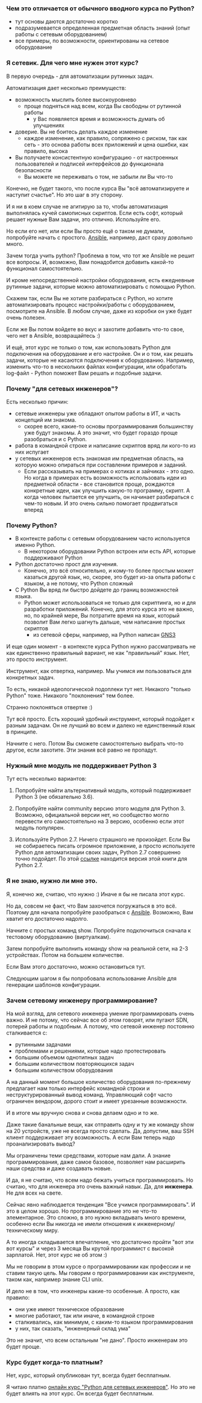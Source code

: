 ### Чем это отличается от обычного вводного курса по Python?

* тут основы даются достаточно коротко
* подразумевается определенная предметная область знаний \(опыт работы с сетевым оборудованием\)
* все примеры, по возможности, ориентированы на сетевое оборудование

### Я сетевик. Для чего мне нужен этот курс?

В первую очередь - для автоматизации рутинных задач.

Автоматизация дает несколько преимуществ:

* возможность мыслить более высокоуровнево
  * проще подняться над всем, когда Вы свободны от рутинной работы
    * у Вас появляется время и возможность думать об улучшениях
* доверие. Вы не боитесь делать каждое изменение
  * каждое изменение, как правило, сопряжено с риском, так как сеть - это основа работы всех приложений и цена ошибки, как правило, высока
* Вы получаете консистентную конфигурацию - от настроенных пользователей и подписей интерфейсов до функционала безопасности
  * Вы можете не переживать о том, не забыли ли Вы что-то

Конечно, не будет такого, что после курса Вы "всё автоматизируете и наступит счастье". Но это шаг в эту сторону.

И я ни в коем случае не агитирую за то, чтобы автоматизация выполнялась кучей самописных скриптов. Если есть софт, который решает нужные Вам задачи, это отлично. Используйте его.

Но если его нет, или если Вы просто ещё о таком не думали, попробуйте начать с простого.
[Ansible](book/Part_6_README.md), например, даст сразу довольно много.

Зачем тогда учить python? Проблема в том, что тот же Ansible не решит все вопросы. И, возможно, Вам понадобится добавить какой-то функционал самостоятельно.

И кроме непосредственной настройки оборудования, есть ежедневные рутинные задачи, которые можно автоматизировать с помощью Python.

Скажем так, если Вы не хотите разбираться с Python, но хотите автоматизировать процесс настройки/работы с оборудованием, посмотрите на Ansible. В любом случае, даже из коробки он уже будет очень полезен.

Если же Вы потом войдете во вкус и захотите добавить что-то свое, чего нет в Ansible, возвращайтесь :)

И ещё, этот курс не только о том, как использовать Python для подключения на оборудование и его настройке. Он и о том, как решать задачи, которые не касаются подключения к оборудованию. Например, изменить что-то в нескольких файлах конфигурации, или обработать log-файл - Python поможет Вам решать и подобные задачи.

### Почему "для сетевых инженеров"?

Есть несколько причин:

* сетевые инженеры уже обладают опытом работы в ИТ, и часть концепций им знакома.
  * скорее всего, какие-то основы программирования большинству уже будут знакомы. А это значит, что будет гораздо проще разобраться и с Python.
* работа в командной строке и написание скриптов вряд ли кого-то из них испугает
* у сетевых инженеров есть знакомая им предметная область, на которую можно опираться при составлении примеров и заданий.
  * Если рассказывать на примерах о котиках и зайчиках - это одно. Но когда в примерах есть возможность использовать идеи из предметной области - все становится проще, рождаются конкретные идеи, как улучшить какую-то программу, скрипт. А когда человек пытается ее улучшить, он начинает разбираться с чем-то новым. И это очень сильно помогает продвигаться вперед

### Почему Python?

* В контексте работы с сетевым оборудованием часто используется именно Python.
  * В некотором оборудовании Python встроен или есть API, которые поддерживают Python
* Python достаточно прост для изучения.
  * Конечно, это всё относительно, и кому-то более простым может казаться другой язык, но, скорее, это будет из-за опыта работы с языком, а не потому, что Python сложный
* С Python Вы вряд ли быстро дойдете до границ возможностей языка.
  * Python может использоваться не только для скриптинга, но и для разработки приложений. Конечно, для этого курса это не важно, но, по крайней мере, Вы потратите время на язык, который позволит Вам легко шагнуть дальше, чем написание простых скриптов
    * из сетевой сферы, например, на Python написан [GNS3](https://github.com/GNS3)

И еще один момент - в контексте курса Python нужно рассматривать не как единственно правильный вариант, не как "правильный" язык. Нет, это просто инструмент.

Инструмент, как отвертка, например.
Мы учимся им пользоваться для конкретных задач.

То есть, никакой идеологической подоплеки тут нет. Никакого "только Python" тоже. Никакого "поклонения" тем более.

Странно поклоняться отвертке :)

Тут всё просто. Есть хороший удобный инструмент, который подойдет к разным задачам. Он не лучший во всем и далеко не единственный язык в принципе.

Начните с него. Потом Вы сможете самостоятельно выбрать что-то другое, если захотите. Эти знания всё равно не пропадут.

### Нужный мне модуль не поддерживает Python 3

Тут есть несколько вариантов:

1. Попробуйте найти альтернативный модуль, который поддерживает Python 3 \(не обязательно 3.6\).

2. Попробуйте найти community версию этого модуля для Python 3. Возможно, официальной версии нет, но сообщество могло перевести его самостоятельно на 3 версию, особенно если этот модуль популярен.

3. Используйте Python 2.7.
   Ничего страшного не произойдет. Если Вы не собираетесь писать огромное приложение, а просто используете Python для автоматизации своих задач, Python 2.7 совершенно точно подойдет. По этой [ссылке]() находится версия этой книги для Python 2.7.

### Я не знаю, нужно ли мне это.

Я, конечно же, считаю, что нужно :\) Иначе я бы не писала этот курс.

Но да, совсем не факт, что Вам захочется погружаться в это всё.
Поэтому для начала попробуйте разобраться с [Ansible](book/Part_6_README.md).
Возможно, Вам хватит его достаточно надолго.

Начните с простых команд show. Попробуйте подключиться сначала к тестовому оборудованию \(виртуалкам\).

Затем попробуйте выполнить команду show на реальной сети, на 2-3 устройствах. Потом на большем количестве.

Если Вам этого достаточно, можно остановиться тут.

Следующим шагом я бы попробовала использование Ansible для генерации шаблонов конфигурации.

### Зачем сетевому инженеру программирование?

На мой взгляд, для сетевого инженера умение программировать очень важно.
И не потому, что сейчас все об этом говорят, или пугают SDN, потерей работы и подобным.
А потому, что сетевой инженер постоянно сталкивается с:

* рутинными задачами
* проблемами и решениями, которые надо протестировать
* большим объемом однотипных задач
* большим количеством повторяющихся задач
* большим количеством оборудования

А на данный момент большое количество оборудования по-прежнему предлагает нам только интерфейс командной строки и неструктурированный вывод команд.
Управляющий софт часто ограничен вендором, дорого стоит и имеет урезанные возможности.

И в итоге мы вручную снова и снова делаем одно и то же.

Даже такие банальные вещи, как отправить одну и ту же команду show на 20 устройств, уже не всегда просто сделать.
Да, допустим, ваш SSH клиент поддерживает эту возможность. А если Вам теперь надо проанализировать вывод?

Мы ограничены теми средствами, которые нам дали.
А знание программирования, даже самое базовое, позволяет нам расширить наши средства и даже создавать новые.

И да, я не считаю, что всем надо бежать учиться программировать. Но считаю, что для инженера это очень важный навык. Да, для **инженера**. Не для всех на свете.

Сейчас явно наблюдается тенденция "Все учимся программировать". И это в целом хорошо.
Но программирование это не что-то элементарное. Это сложно, в это нужно вкладывать много времени, особенно если Вы никогда не имели отношения к инженерному/техническому миру.

А то иногда складывается впечатление, что достаточно пройти "вот эти вот курсы" и через 3 месяца Вы крутой программист с высокой зарплатой. Нет, этот курс не об этом :\)

Мы не говорим в этом курсе о программировании как профессии и не ставим такую цель.
Мы говорим о программировании как инструменте, таком как, например знание CLI unix.

И дело не в том, что инженеры какие-то особенные. А просто, как правило:

* они уже имеют техническое образование
* многие работают, так или иначе, в командной строке
* сталкивались, как минимум, с каким-то языком программирования
* у них, так сказать, "инженерный склад ума"

Это не значит, что всем остальным "не дано". Просто инженерам это будет проще.

### Курс будет когда-то платным?

Нет, курс, который опубликован тут, всегда будет бесплатным.

Я читаю платно [онлайн курс "Python для сетевых инженеров"](https://natenka.github.io/pyneng-online/).
Но это не будет влиять на этот курс.
Он всегда будет бесплатным.

